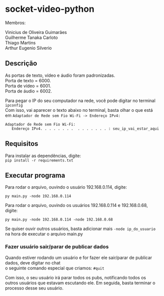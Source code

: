 # socket-video-python

Membros:

Vinicius de Oliveira Guimarães <br>
Guilherme Tanaka Carloto <br>
Thiago Martins <br>
Arthur Eugenio Silverio <br>

## Descrição
As portas de texto, vídeo e áudio foram padronizadas. <br>
Porta de texto = 6000. <br>
Porta de vídeo = 6001. <br>
Porta de áudio = 6002. <br>

Para pegar o IP do seu computador na rede, você pode digitar no terminal ```ipconfig``` <br>
Com isso, vai aparecer o texto abaixo no terminal, basta olhar o que está em ```Adaptador de Rede sem Fio Wi-Fi -> Endereço IPv4:```
```
Adaptador de Rede sem Fio Wi-Fi:
   Endereço IPv4. . . . . . . .  . . . . . . . : seu_ip_vai_estar_aqui
```

## Requisitos

Para instalar as dependências, digite: <br>
```pip install -r requirements.txt```

## Executar programa

Para rodar o arquivo, ouvindo o usuário 192.168.0.114, digite:
```
py main.py -node 192.168.0.114
```

Para rodar o arquivo, ouvindo os usuários 192.168.0.114 e 192.168.0.68, digite:

```
py main.py -node 192.168.0.114 -node 192.168.0.68
```
Se quiser ouvir outros usuários, basta adicionar mais ```-node ip_do_usuario``` na hora de executar o arquivo main.py

### Fazer usuário sair/parar de publicar dados

Quando estiver rodando um usuário e for fazer ele sair/parar de publicar dados, deve digitar no chat <br>
o seguinte comando especial que criamos: ```#quit```

Com isso, o seu usuário irá parar todos os pubs, notificando todos os outros usuários que estavam escutando ele.
Em seguida, basta terminar o processo desse seu usuário.

